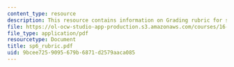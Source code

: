 ```yaml
---
content_type: resource
description: This resource contains information on Grading rubric for systems problem.
file: https://ol-ocw-studio-app-production.s3.amazonaws.com/courses/16-01-unified-engineering-i-ii-iii-iv-fall-2005-spring-2006/9bcee7259095679b6871d2579aaca085_sp6_rubric.pdf
file_type: application/pdf
resourcetype: Document
title: sp6_rubric.pdf
uid: 9bcee725-9095-679b-6871-d2579aaca085
---
```

